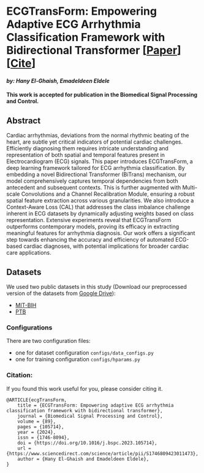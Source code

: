 # ECGTransForm: Empowering Adaptive ECG Arrhythmia Classification Framework with Bidirectional Transformer [[Paper](https://www.sciencedirect.com/science/article/pii/S1746809423011473)] [[Cite](#citation)]
#### *by: Hany El-Ghaish, Emadeldeen Eldele*
#### This work is accepted for publication in the Biomedical Signal Processing and Control.

## Abstract
Cardiac arrhythmias, deviations from the normal rhythmic beating of the heart, are subtle yet critical indicators of potential cardiac challenges. Efficiently diagnosing them requires intricate understanding and representation of both spatial and temporal features present in Electrocardiogram (ECG) signals. This paper introduces ECGTransForm, a deep learning framework tailored for ECG arrhythmia classification. By embedding a novel Bidirectional Transformer (BiTrans) mechanism, our model comprehensively captures temporal dependencies from both antecedent and subsequent contexts. This is further augmented with Multi-scale Convolutions and a Channel Recalibration Module, ensuring a robust spatial feature extraction across various granularities. We also introduce a Context-Aware Loss (CAL) that addresses the class imbalance challenge inherent in ECG datasets by dynamically adjusting weights based on class representation. Extensive experiments reveal that ECGTransForm outperforms contemporary models, proving its efficacy in extracting meaningful features for arrhythmia diagnosis. Our work offers a significant step towards enhancing the accuracy and efficiency of automated ECG-based cardiac diagnoses, with potential implications for broader cardiac care applications.


## Datasets
We used two public datasets in this study (Download our preprocessed version of the datasets from [Google Drive](https://drive.google.com/file/d/1eZ7NS7mED2ZCU2YDbeWMmFAc2TsPsX0E/view?usp=sharing)):
- [MIT-BIH](https://www.physionet.org/content/mitdb/1.0.0/)
- [PTB](https://physionet.org/content/ptbdb/1.0.0/)

### Configurations
There are two configuration files: 
- one for dataset configuration `configs/data_configs.py`
- one for training configuration `configs/hparams.py`

### Citation:
If you found this work useful for you, please consider citing it.
```
@ARTICLE{ecgTransForm,
    title = {ECGTransForm: Empowering adaptive ECG arrhythmia classification framework with bidirectional transformer},
    journal = {Biomedical Signal Processing and Control},
    volume = {89},
    pages = {105714},
    year = {2024},
    issn = {1746-8094},
    doi = {https://doi.org/10.1016/j.bspc.2023.105714}, 
    url = {https://www.sciencedirect.com/science/article/pii/S1746809423011473},
    author = {Hany El-Ghaish and Emadeldeen Eldele},
}
```

